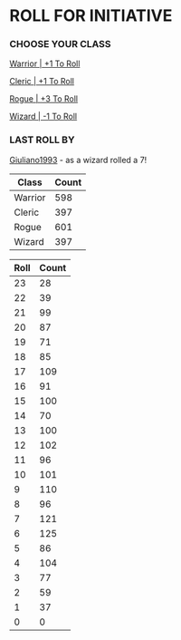 # ROLL FOR INITIATIVE
### CHOOSE YOUR CLASS

[Warrior | +1 To Roll](https://github.com/benjaminsampica/benjaminsampica/issues/new?title=roll%7Cwarrior&body=Just+click+%27Submit+new+issue%27.)

[Cleric | +1 To Roll](https://github.com/benjaminsampica/benjaminsampica/issues/new?title=roll%7Ccleric&body=Just+click+%27Submit+new+issue%27.)

[Rogue | +3 To Roll](https://github.com/benjaminsampica/benjaminsampica/issues/new?title=roll%7Crogue&body=Just+click+%27Submit+new+issue%27.)

[Wizard | -1 To Roll](https://github.com/benjaminsampica/benjaminsampica/issues/new?title=roll%7Cwizard&body=Just+click+%27Submit+new+issue%27.)
### LAST ROLL BY
[Giuliano1993](https://www.github.com/Giuliano1993) - as a wizard rolled a 7!

|Class|Count|
|-|-|
|Warrior|598|
|Cleric|397|
|Rogue|601|
|Wizard|397|

|Roll|Count|
|-|-|
|23|28
|22|39
|21|99
|20|87
|19|71
|18|85
|17|109
|16|91
|15|100
|14|70
|13|100
|12|102
|11|96
|10|101
|9|110
|8|96
|7|121
|6|125
|5|86
|4|104
|3|77
|2|59
|1|37
|0|0
